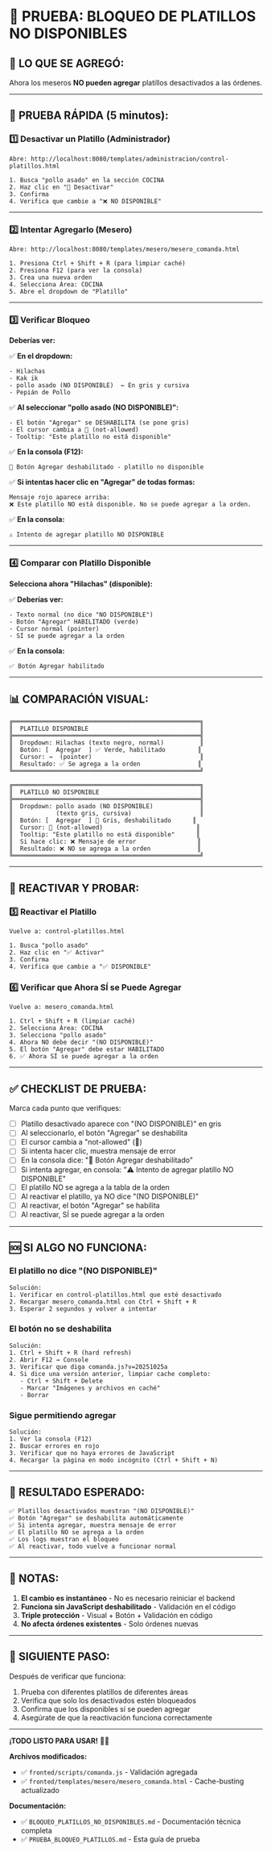 # 🧪 PRUEBA: BLOQUEO DE PLATILLOS NO DISPONIBLES

## 🎯 **LO QUE SE AGREGÓ:**

Ahora los meseros **NO pueden agregar** platillos desactivados a las órdenes.

---

## 🚀 **PRUEBA RÁPIDA (5 minutos):**

### **1️⃣ Desactivar un Platillo (Administrador)**

```
Abre: http://localhost:8080/templates/administracion/control-platillos.html

1. Busca "pollo asado" en la sección COCINA
2. Haz clic en "🚫 Desactivar"
3. Confirma
4. Verifica que cambie a "❌ NO DISPONIBLE"
```

---

### **2️⃣ Intentar Agregarlo (Mesero)**

```
Abre: http://localhost:8080/templates/mesero/mesero_comanda.html

1. Presiona Ctrl + Shift + R (para limpiar caché)
2. Presiona F12 (para ver la consola)
3. Crea una nueva orden
4. Selecciona Área: COCINA
5. Abre el dropdown de "Platillo"
```

---

### **3️⃣ Verificar Bloqueo**

**Deberías ver:**

✅ **En el dropdown:**
```
- Hilachas
- Kak ik
- pollo asado (NO DISPONIBLE)  ← En gris y cursiva
- Pepián de Pollo
```

✅ **Al seleccionar "pollo asado (NO DISPONIBLE)":**
```
- El botón "Agregar" se DESHABILITA (se pone gris)
- El cursor cambia a 🚫 (not-allowed)
- Tooltip: "Este platillo no está disponible"
```

✅ **En la consola (F12):**
```
🚫 Botón Agregar deshabilitado - platillo no disponible
```

✅ **Si intentas hacer clic en "Agregar" de todas formas:**
```
Mensaje rojo aparece arriba:
❌ Este platillo NO está disponible. No se puede agregar a la orden.
```

✅ **En la consola:**
```
⚠️ Intento de agregar platillo NO DISPONIBLE
```

---

### **4️⃣ Comparar con Platillo Disponible**

**Selecciona ahora "Hilachas" (disponible):**

✅ **Deberías ver:**
```
- Texto normal (no dice "NO DISPONIBLE")
- Botón "Agregar" HABILITADO (verde)
- Cursor normal (pointer)
- SÍ se puede agregar a la orden
```

✅ **En la consola:**
```
✅ Botón Agregar habilitado
```

---

## 📊 **COMPARACIÓN VISUAL:**

```
╔════════════════════════════════════════════════════╗
║  PLATILLO DISPONIBLE                               ║
╠════════════════════════════════════════════════════╣
║  Dropdown: Hilachas (texto negro, normal)          ║
║  Botón: [  Agregar  ] ✅ Verde, habilitado         ║
║  Cursor: →  (pointer)                              ║
║  Resultado: ✅ Se agrega a la orden                ║
╚════════════════════════════════════════════════════╝

╔════════════════════════════════════════════════════╗
║  PLATILLO NO DISPONIBLE                            ║
╠════════════════════════════════════════════════════╣
║  Dropdown: pollo asado (NO DISPONIBLE)             ║
║            (texto gris, cursiva)                   ║
║  Botón: [  Agregar  ] 🚫 Gris, deshabilitado      ║
║  Cursor: 🚫 (not-allowed)                          ║
║  Tooltip: "Este platillo no está disponible"      ║
║  Si hace clic: ❌ Mensaje de error                 ║
║  Resultado: ❌ NO se agrega a la orden             ║
╚════════════════════════════════════════════════════╝
```

---

## 🔄 **REACTIVAR Y PROBAR:**

### **5️⃣ Reactivar el Platillo**

```
Vuelve a: control-platillos.html

1. Busca "pollo asado"
2. Haz clic en "✅ Activar"
3. Confirma
4. Verifica que cambie a "✅ DISPONIBLE"
```

### **6️⃣ Verificar que Ahora SÍ se Puede Agregar**

```
Vuelve a: mesero_comanda.html

1. Ctrl + Shift + R (limpiar caché)
2. Selecciona Área: COCINA
3. Selecciona "pollo asado"
4. Ahora NO debe decir "(NO DISPONIBLE)"
5. El botón "Agregar" debe estar HABILITADO
6. ✅ Ahora SÍ se puede agregar a la orden
```

---

## ✅ **CHECKLIST DE PRUEBA:**

Marca cada punto que verifiques:

- [ ] Platillo desactivado aparece con "(NO DISPONIBLE)" en gris
- [ ] Al seleccionarlo, el botón "Agregar" se deshabilita
- [ ] El cursor cambia a "not-allowed" (🚫)
- [ ] Si intenta hacer clic, muestra mensaje de error
- [ ] En la consola dice: "🚫 Botón Agregar deshabilitado"
- [ ] Si intenta agregar, en consola: "⚠️ Intento de agregar platillo NO DISPONIBLE"
- [ ] El platillo NO se agrega a la tabla de la orden
- [ ] Al reactivar el platillo, ya NO dice "(NO DISPONIBLE)"
- [ ] Al reactivar, el botón "Agregar" se habilita
- [ ] Al reactivar, SÍ se puede agregar a la orden

---

## 🆘 **SI ALGO NO FUNCIONA:**

### **El platillo no dice "(NO DISPONIBLE)"**
```
Solución:
1. Verificar en control-platillos.html que esté desactivado
2. Recargar mesero_comanda.html con Ctrl + Shift + R
3. Esperar 2 segundos y volver a intentar
```

### **El botón no se deshabilita**
```
Solución:
1. Ctrl + Shift + R (hard refresh)
2. Abrir F12 → Console
3. Verificar que diga comanda.js?v=20251025a
4. Si dice una versión anterior, limpiar cache completo:
   - Ctrl + Shift + Delete
   - Marcar "Imágenes y archivos en caché"
   - Borrar
```

### **Sigue permitiendo agregar**
```
Solución:
1. Ver la consola (F12)
2. Buscar errores en rojo
3. Verificar que no haya errores de JavaScript
4. Recargar la página en modo incógnito (Ctrl + Shift + N)
```

---

## 🎉 **RESULTADO ESPERADO:**

```
✅ Platillos desactivados muestran "(NO DISPONIBLE)"
✅ Botón "Agregar" se deshabilita automáticamente
✅ Si intenta agregar, muestra mensaje de error
✅ El platillo NO se agrega a la orden
✅ Los logs muestran el bloqueo
✅ Al reactivar, todo vuelve a funcionar normal
```

---

## 📝 **NOTAS:**

1. **El cambio es instantáneo** - No es necesario reiniciar el backend
2. **Funciona sin JavaScript deshabilitado** - Validación en el código
3. **Triple protección** - Visual + Botón + Validación en código
4. **No afecta órdenes existentes** - Solo órdenes nuevas

---

## 🚀 **SIGUIENTE PASO:**

Después de verificar que funciona:

1. Prueba con diferentes platillos de diferentes áreas
2. Verifica que solo los desactivados estén bloqueados
3. Confirma que los disponibles sí se pueden agregar
4. Asegúrate de que la reactivación funciona correctamente

---

**¡TODO LISTO PARA USAR!** 🎉✅

**Archivos modificados:**
- ✅ `fronted/scripts/comanda.js` - Validación agregada
- ✅ `fronted/templates/mesero/mesero_comanda.html` - Cache-busting actualizado

**Documentación:**
- ✅ `BLOQUEO_PLATILLOS_NO_DISPONIBLES.md` - Documentación técnica completa
- ✅ `PRUEBA_BLOQUEO_PLATILLOS.md` - Esta guía de prueba


